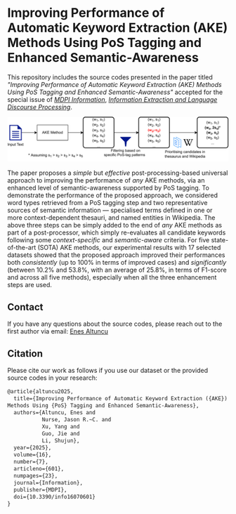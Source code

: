 # Improving Performance of Automatic Keyword Extraction (AKE) Methods Using PoS Tagging and Enhanced Semantic-Awareness

This repository includes the source codes presented in the paper titled *"Improving Performance of Automatic Keyword Extraction (AKE) Methods Using PoS Tagging and Enhanced Semantic-Awareness"* accepted for the special issue of [*MDPI Information*](https://www.mdpi.com/journal/information), [*Information Extraction and Language Discourse Processing*](https://www.mdpi.com/journal/information/special_issues/WYS02U2GTD).

![System Overview](system_overview.png)

The paper proposes a *simple* but *effective* post-processing-based universal approach to improving the performance of *any* AKE methods, via an enhanced level of semantic-awareness supported by PoS tagging. To demonstrate the performance of the proposed approach, we considered word types retrieved from a PoS tagging step and two representative sources of semantic information — specialised terms defined in one or more context-dependent thesauri, and named entities in Wikipedia. The above three steps can be simply added to the end of *any* AKE methods as part of a post-processor, which simply re-evaluates all candidate keywords following some *context-specific* and *semantic-aware* criteria.  For five state-of-the-art (SOTA) AKE methods, our experimental results with 17 selected datasets showed that the proposed approach improved their performances both *consistently* (up to 100% in terms of improved cases) and *significantly* (between 10.2% and 53.8%, with an average of 25.8%, in terms of F1-score and across all five methods), especially when all the three enhancement steps are used.

## Contact

If you have any questions about the source codes, please reach out to the first author via email: [Enes Altuncu](mailto:drenesaltuncu@gmail.com)

## Citation

Please cite our work as follows if you use our dataset or the provided source codes in your research:

````
@article{altuncu2025,
  title={Improving Performance of Automatic Keyword Extraction ({AKE}) Methods Using {PoS} Tagging and Enhanced Semantic-Awareness},
  authors={Altuncu, Enes and 
           Nurse, Jason R.~C. and 
           Xu, Yang and
           Guo, Jie and
           Li, Shujun},
  year={2025},
  volume={16},
  number={7},
  articleno={601},
  numpages={23},
  journal={Information},
  publisher={MDPI},
  doi={10.3390/info16070601}
}
````
